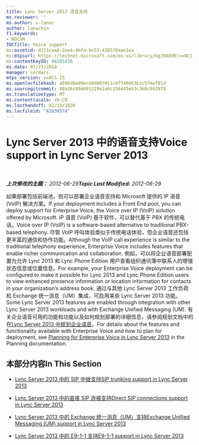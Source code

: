 ```yaml
---
title: Lync Server 2013 语音支持
ms.reviewer: ''
ms.author: v-lanac
author: lanachin
f1.keywords:
- NOCSH
TOCTitle: Voice support
ms:assetid: d151caa8-2ee4-4bfa-be53-428570aae1ea
ms:mtpsurl: https://technet.microsoft.com/en-us/library/Gg398896(v=OCS.15)
ms:contentKeyID: 48185436
ms.date: 07/23/2014
manager: serdars
mtps_version: v=OCS.15
ms.openlocfilehash: a696d0ad9ece8d807011c4ff40463b2c574ef81d
ms.sourcegitcommit: 88a16c09dd91229e1a8c156445eb3c360c942978
ms.translationtype: MT
ms.contentlocale: zh-CN
ms.lasthandoff: 02/15/2020
ms.locfileid: "42038574"
---
```

<div data-xmlns="http://www.w3.org/1999/xhtml">

<div class="topic" data-xmlns="http://www.w3.org/1999/xhtml" data-msxsl="urn:schemas-microsoft-com:xslt" data-cs="http://msdn.microsoft.com/">

<div data-asp="http://msdn2.microsoft.com/asp">

# <a name="voice-support-in-lync-server-2013"></a><span data-ttu-id="8bcc5-102">Lync Server 2013 中的语音支持</span><span class="sxs-lookup"><span data-stu-id="8bcc5-102">Voice support in Lync Server 2013</span></span>

</div>

<div id="mainSection">

<div id="mainBody">

<span> </span>

<span data-ttu-id="8bcc5-103">_**上次修改的主题：** 2012-06-29_</span><span class="sxs-lookup"><span data-stu-id="8bcc5-103">_**Topic Last Modified:** 2012-06-29_</span></span>

<span data-ttu-id="8bcc5-104">如果部署包括前端池，则可以部署企业语音支持和 Microsoft 提供的 IP 语音 (VoIP) 解决方案。</span><span class="sxs-lookup"><span data-stu-id="8bcc5-104">If your deployment includes a Front End pool, you can deploy support for Enterprise Voice, the Voice over IP (VoIP) solution offered by Microsoft.</span></span> <span data-ttu-id="8bcc5-105">IP 语音 (VoIP) 基于软件，可以替代基于 PBX 的传统电话。</span><span class="sxs-lookup"><span data-stu-id="8bcc5-105">Voice over IP (VoIP) is a software-based alternative to traditional PBX-based telephony.</span></span> <span data-ttu-id="8bcc5-106">尽管 VoIP 呼叫体验类似于传统电话体验，但企业语音还包括更丰富的通信和协作功能。</span><span class="sxs-lookup"><span data-stu-id="8bcc5-106">Although the VoIP call experience is similar to the traditional telephony experience, Enterprise Voice includes features that enable richer communication and collaboration.</span></span> <span data-ttu-id="8bcc5-107">例如，可以将企业语音部署配置为允许 Lync 2013 和 Lync Phone Edition 用户查看组织通讯簿中联系人的增强状态信息或位置信息。</span><span class="sxs-lookup"><span data-stu-id="8bcc5-107">For example, your Enterprise Voice deployment can be configured to make it possible for Lync 2013 and Lync Phone Edition users to view enhanced presence information or location information for contacts in your organization’s address book.</span></span> <span data-ttu-id="8bcc5-108">通过与其他 Lync Server 2013 工作负荷和 Exchange 统一消息（UM）集成，可启用某些 Lync Server 2013 功能。</span><span class="sxs-lookup"><span data-stu-id="8bcc5-108">Some Lync Server 2013 features are enabled through integration with other Lync Server 2013 workloads and with Exchange Unified Messaging (UM).</span></span> <span data-ttu-id="8bcc5-109">有关企业语音可用的功能和功能以及如何规划部署的详细信息，请参阅规划文档中的在[Lync Server 2013 中规划企业语音](lync-server-2013-planning-for-enterprise-voice.md)。</span><span class="sxs-lookup"><span data-stu-id="8bcc5-109">For details about the features and functionality available with Enterprise Voice and how to plan for deployment, see [Planning for Enterprise Voice in Lync Server 2013](lync-server-2013-planning-for-enterprise-voice.md) in the Planning documentation.</span></span>

<div>

## <a name="in-this-section"></a><span data-ttu-id="8bcc5-110">本部分内容</span><span class="sxs-lookup"><span data-stu-id="8bcc5-110">In This Section</span></span>

  - [<span data-ttu-id="8bcc5-111">Lync Server 2013 中的 SIP 中继支持</span><span class="sxs-lookup"><span data-stu-id="8bcc5-111">SIP trunking support in Lync Server 2013</span></span>](lync-server-2013-sip-trunking-support.md)

  - [<span data-ttu-id="8bcc5-112">Lync Server 2013 中的直接 SIP 连接支持</span><span class="sxs-lookup"><span data-stu-id="8bcc5-112">Direct SIP connections support in Lync Server 2013</span></span>](lync-server-2013-direct-sip-connections-support.md)

  - [<span data-ttu-id="8bcc5-113">Lync Server 2013 中的 Exchange 统一消息（UM）支持</span><span class="sxs-lookup"><span data-stu-id="8bcc5-113">Exchange Unified Messaging (UM) support in Lync Server 2013</span></span>](lync-server-2013-exchange-unified-messaging-um-support.md)

  - [<span data-ttu-id="8bcc5-114">Lync Server 2013 中的 E9-1-1 支持</span><span class="sxs-lookup"><span data-stu-id="8bcc5-114">E9-1-1 support in Lync Server 2013</span></span>](lync-server-2013-e9-1-1-support.md)

</div>

</div>

<span> </span>

</div>

</div>

</div>

